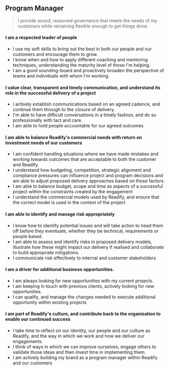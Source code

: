 ## Program Manager

> I provide sound, reasoned governance that meets the needs of my customers while remaining flexible enough to get things done.

#### I am a respected leader of people

- I use my soft skills to bring out the best in both our people and our customers and encourage them to grow.
- I know when and how to apply different coaching and mentoring techniques, understanding the maturity level of those I'm helping.
- I am a good sounding-board and proactively broaden the perspective of teams and individuals with whom I'm working.

#### I value clear, transparent and timely communication, and understand its role in the successful delivery of a project

- I actively establish communications based on an agreed cadence, and continue them through to the closure of delivery.
- I'm able to have difficult conversations in a timely fashion, and do so professionally with tact and care.
- I am able to hold people accountable for our agreed outcomes

#### I am able to balance Readify's commercial needs with return on investment needs of our customers

- I am confident handling situations where we have made mistakes and working towards outcomes that are acceptable to both the customer and Readify.
- I understand how budgeting, competition, strategic alignment and compliance pressures can influence project and program decisions and am able to adjust proposed delivery approaches based on those factors.
- I am able to balance budget, scope and time as aspects of a successful project within the constraints created by the engagement
- I understand the commercial models used by Readify, and ensure that the correct model is used in the context of the project

#### I am able to identify and manage risk appropriately 

- I know how to identify potential issues and will take action to head them off before they eventuate, whether they be technical, requirements or people based.
- I am able to assess and identify risks in proposed delivery models, illustrate how these might impact our delivery if realised and collaborate to build appropriate mitigations.
- I communicate risk effectively to internal and customer stakeholders 

#### I am a driver for additional business opportunities.

- I am always looking for new opportunities with my current projects.
- I am keeping in touch with previous clients, actively looking for new opportunities.
- I can qualify, and manage the changes needed to execute additional opportunity within existing projects

#### I am part of Readify's culture, and contribute back to the organisation to enable our continued success

- I take time to reflect on our identity, our people and our culture as Readify, and the way in which we work and how we deliver our engagements. 
- I think of ways in which we can improve ourselves, engage others to validate those ideas and then invest time in implementing them.
- I am actively building my brand as a program manager within Readify and our customers 
